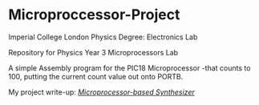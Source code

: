 # Microproccessor-Project
Imperial College London Physics Degree: Electronics Lab

Repository for Physics Year 3 Microprocessors Lab

A simple Assembly program for the PIC18 Microprocessor
-that counts to 100, putting the current count value out onto PORTB.

My project write-up: [*Microprocessor-based Synthesizer*](https://github.com/Shonacw/Microproccessor-Project/blob/main/Microprocessor_MusicSynthesiser_ShonaCW.pdf)
